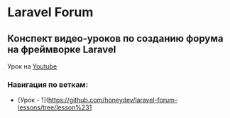 # Laravel Forum

## Конспект видео-уроков по созданию форума на фреймворке Laravel

Урок на [Youtube](https://www.youtube.com/channel/UCjUvIf50gEtUqxwewsZTgTw/featured/)

### Навигация по веткам:
* [Урок - 1](https://github.com/honeydev/laravel-forum-lessons/tree/lesson%231
